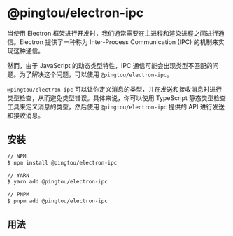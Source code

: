 # @pingtou/electron-ipc

当使用 Electron 框架进行开发时，我们通常需要在主进程和渲染进程之间进行通信。Electron 提供了一种称为 Inter-Process Communication (IPC) 的机制来实现这种通信。

然而，由于 JavaScript 的动态类型特性，IPC 通信可能会出现类型不匹配的问题。为了解决这个问题，可以使用 `@pingtou/electron-ipc`。

`@pingtou/electron-ipc` 可以让你定义消息的类型，并在发送和接收消息时进行类型检查，从而避免类型错误。具体来说，你可以使用 TypeScript 静态类型检查工具来定义消息的类型，然后使用 `@pingtou/electron-ipc` 提供的 API 进行发送和接收消息。

## 安装

```bash
// NPM
$ npm install @pingtou/electron-ipc

// YARN
$ yarn add @pingtou/electron-ipc

// PNPM
$ pnpm add @pingtou/electron-ipc
```

## 用法
